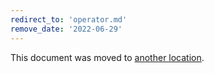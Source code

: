 ```yaml
---
redirect_to: 'operator.md'
remove_date: '2022-06-29'
---
```


This document was moved to [another location](operator.md).

<!-- This redirect file can be deleted after <2022-06-29>. -->
<!-- Redirects that point to other docs in the same project expire in three months. -->
<!-- Redirects that point to docs in a different project or site (for example, link is not relative and starts with `https:`) expire in one year. -->
<!-- Before deletion, see: https://docs.gitlab.com/ee/development/documentation/redirects.html -->

